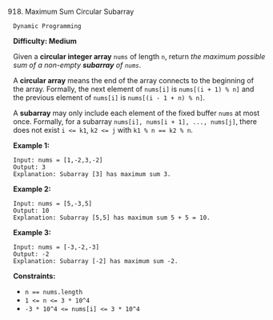 918. Maximum Sum Circular Subarray

`Dynamic Programming`

**Difficulty: Medium**

Given a **circular integer array** `nums` of length `n`, return *the maximum possible sum of a non-empty **subarray** of `nums`*.

A **circular array** means the end of the array connects to the beginning of the array. Formally, the next element of `nums[i]` is `nums[(i + 1) % n]` and the previous element of `nums[i]` is `nums[(i - 1 + n) % n]`.

A **subarray** may only include each element of the fixed buffer `nums` at most once. Formally, for a subarray `nums[i], nums[i + 1], ..., nums[j]`, there does not exist `i <= k1`, `k2 <= j` with `k1 % n == k2 % n`.

**Example 1:**

    Input: nums = [1,-2,3,-2]
    Output: 3
    Explanation: Subarray [3] has maximum sum 3.

**Example 2:**

    Input: nums = [5,-3,5]
    Output: 10
    Explanation: Subarray [5,5] has maximum sum 5 + 5 = 10.

**Example 3:**

    Input: nums = [-3,-2,-3]
    Output: -2
    Explanation: Subarray [-2] has maximum sum -2.
 

**Constraints:**

- `n == nums.length`
- `1 <= n <= 3 * 10^4`
- `-3 * 10^4 <= nums[i] <= 3 * 10^4`